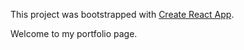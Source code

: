 This project was bootstrapped with [Create React App](https://github.com/facebookincubator/create-react-app).

Welcome to my portfolio page.
